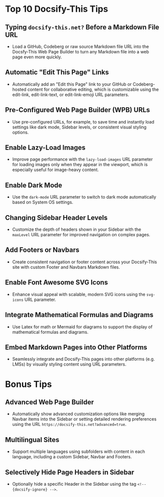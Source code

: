 # Top 10 Docsify-This Tips

## Typing `docsify-this.net?` Before a Markdown File URL

- Load a GitHub, Codeberg or raw source Markdown file URL into the Docsfy-This Web Page Builder to turn any Markdown file into a web page even more quickly.

## Automatic "Edit This Page" Links

- Automatically add an "Edit this Page" link to your GitHub or Codeberg-hosted content for collaborative editing, which is customizable using the edit-link, edit-link-text, or edit-link-emoji URL parameters.

## Pre-Configured Web Page Builder (WPB) URLs

- Use pre-configured URLs, for example, to save time and instantly load settings like dark mode, Sidebar levels, or consistent visual styling options.

## Enable Lazy-Load Images

- Improve page performance with the `lazy-load-images` URL parameter for loading images only when they appear in the viewport, which is especially useful for image-heavy content.

## Enable Dark Mode

- Use the `dark-mode` URL parameter to switch to dark mode automatically based on System OS settings.

## Changing Sidebar Header Levels

- Customize the depth of headers shown in your Sidebar with the `maxLevel` URL parameter for improved navigation on complex pages.

## Add Footers or Navbars

- Create consistent navigation or footer content across your Docsify-This site with custom Footer and Navbars Markdown files.

## Enable Font Awesome SVG Icons

- Enhance visual appeal with scalable, modern SVG icons using the `svg-icons` URL parameter.

## Integrate Mathematical Formulas and Diagrams

- Use Latex for math or Mermaid for diagrams to support the display of mathematical formulas and diagrams.

## Embed Markdown Pages into Other Platforms

- Seamlessly integrate and Docsify-This pages into other platforms (e.g. LMSs) by visually styling content using URL parameters.

# Bonus Tips

## Advanced Web Page Builder

- Automatically show advanced customization options like merging Navbar items into the Sidebar or setting detailed rendering preferences using the URL `https://docsify-this.net?advanced=true`.

## Multilingual Sites

- Support multiple languages using subfolders with content in each language, including a custom Sidebar, Navbar and Footers.

## Selectively Hide Page Headers in Sidebar

-  Optionally hide a specific Header in the Sidebar using the tag  `<!-- {docsify-ignore} -->`.
